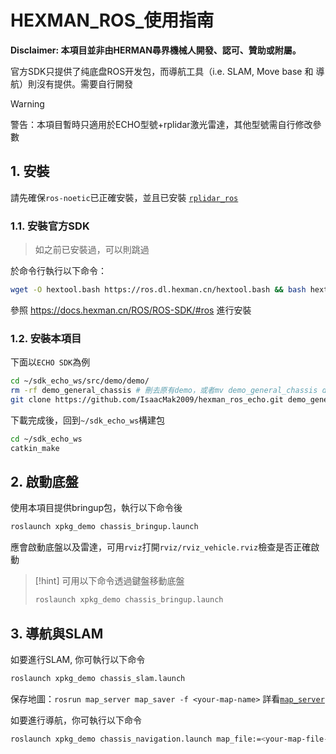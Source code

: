 # HEXMAN_ROS_使用指南

**Disclaimer: 本項目並非由HERMAN尋界機械人開發、認可、贊助或附屬。**

官方SDK只提供了纯底盘ROS开发包，而導航工具（i.e. SLAM, Move base 和 導航）則沒有提供。需要自行開發

> [!warning]
> 警告：本項目暫時只適用於ECHO型號+rplidar激光雷達，其他型號需自行修改參數

## 1. 安裝

請先確保`ros-noetic`已正確安裝，並且已安裝 [`rplidar_ros`](https://wiki.ros.org/rplidar)

### 1.1. 安裝官方SDK
> 如之前已安裝過，可以則跳過

於命令行執行以下命令：
```bash
wget -O hextool.bash https://ros.dl.hexman.cn/hextool.bash && bash hextool.bash
```
參照 https://docs.hexman.cn/ROS/ROS-SDK/#ros 進行安裝

### 1.2. 安裝本項目
下面以`ECHO SDK`為例
```bash
cd ~/sdk_echo_ws/src/demo/demo/
rm -rf demo_general_chassis # 刪去原有demo，或者mv demo_general_chassis demo_general_chassis.old
git clone https://github.com/IsaacMak2009/hexman_ros_echo.git demo_general_chassis
```
下載完成後，回到`~/sdk_echo_ws`構建包
```bash
cd ~/sdk_echo_ws
catkin_make
```

## 2. 啟動底盤

使用本項目提供bringup包，執行以下命令後
```bash
roslaunch xpkg_demo chassis_bringup.launch
```
應會啟動底盤以及雷達，可用`rviz`打開`rviz/rviz_vehicle.rviz`檢查是否正確啟動

> [!hint]
> 可用以下命令透過鍵盤移動底盤
> ```bash
> roslaunch xpkg_demo chassis_bringup.launch
> ```

## 3. 導航與SLAM

如要進行SLAM, 你可執行以下命令
```bash
roslaunch xpkg_demo chassis_slam.launch
```
保存地圖：`rosrun map_server map_saver -f <your-map-name>`
詳看[`map_server`](https://wiki.ros.org/map_server)

如要進行導航，你可執行以下命令
```bash
roslaunch xpkg_demo chassis_navigation.launch map_file:=<your-map-file-path>
```
